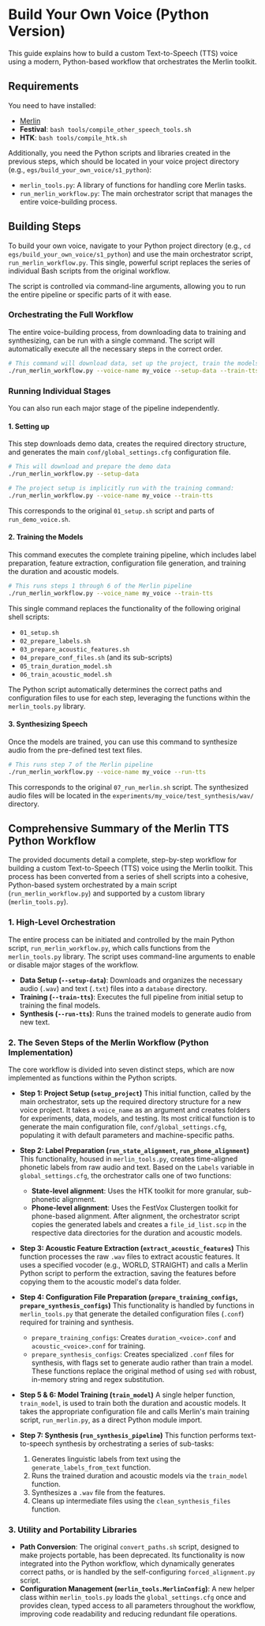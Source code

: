 # Build Your Own Voice (Python Version)

This guide explains how to build a custom Text-to-Speech (TTS) voice using a modern, Python-based workflow that orchestrates the Merlin toolkit.

## Requirements

You need to have installed:

*   [Merlin](https://github.com/CSTR-Edinburgh/merlin#installation)
*   **Festival**: `bash tools/compile_other_speech_tools.sh`
*   **HTK**: `bash tools/compile_htk.sh`

Additionally, you need the Python scripts and libraries created in the previous steps, which should be located in your voice project directory (e.g., `egs/build_your_own_voice/s1_python`):

*   `merlin_tools.py`: A library of functions for handling core Merlin tasks.
*   `run_merlin_workflow.py`: The main orchestrator script that manages the entire voice-building process.

## Building Steps

To build your own voice, navigate to your Python project directory (e.g., `cd egs/build_your_own_voice/s1_python`) and use the main orchestrator script, `run_merlin_workflow.py`. This single, powerful script replaces the series of individual Bash scripts from the original workflow.

The script is controlled via command-line arguments, allowing you to run the entire pipeline or specific parts of it with ease.

### Orchestrating the Full Workflow

The entire voice-building process, from downloading data to training and synthesizing, can be run with a single command. The script will automatically execute all the necessary steps in the correct order.

```sh
# This command will download data, set up the project, train the models, and run synthesis
./run_merlin_workflow.py --voice-name my_voice --setup-data --train-tts --run-tts
```

### Running Individual Stages

You can also run each major stage of the pipeline independently.

#### 1. Setting up

This step downloads demo data, creates the required directory structure, and generates the main `conf/global_settings.cfg` configuration file.

```sh
# This will download and prepare the demo data
./run_merlin_workflow.py --setup-data

# The project setup is implicitly run with the training command:
./run_merlin_workflow.py --voice-name my_voice --train-tts
```
This corresponds to the original `01_setup.sh` script and parts of `run_demo_voice.sh`.

#### 2. Training the Models

This command executes the complete training pipeline, which includes label preparation, feature extraction, configuration file generation, and training the duration and acoustic models.

```sh
# This runs steps 1 through 6 of the Merlin pipeline
./run_merlin_workflow.py --voice_name my_voice --train-tts
```

This single command replaces the functionality of the following original shell scripts:
*   `01_setup.sh`
*   `02_prepare_labels.sh`
*   `03_prepare_acoustic_features.sh`
*   `04_prepare_conf_files.sh` (and its sub-scripts)
*   `05_train_duration_model.sh`
*   `06_train_acoustic_model.sh`

The Python script automatically determines the correct paths and configuration files to use for each step, leveraging the functions within the `merlin_tools.py` library.

#### 3. Synthesizing Speech

Once the models are trained, you can use this command to synthesize audio from the pre-defined test text files.

```sh
# This runs step 7 of the Merlin pipeline
./run_merlin_workflow.py --voice-name my_voice --run-tts
```
This corresponds to the original `07_run_merlin.sh` script. The synthesized audio files will be located in the `experiments/my_voice/test_synthesis/wav/` directory.

## Comprehensive Summary of the Merlin TTS Python Workflow

The provided documents detail a complete, step-by-step workflow for building a custom Text-to-Speech (TTS) voice using the Merlin toolkit. This process has been converted from a series of shell scripts into a cohesive, Python-based system orchestrated by a main script (`run_merlin_workflow.py`) and supported by a custom library (`merlin_tools.py`).

### 1. High-Level Orchestration

The entire process can be initiated and controlled by the main Python script, `run_merlin_workflow.py`, which calls functions from the `merlin_tools.py` library. The script uses command-line arguments to enable or disable major stages of the workflow.

*   **Data Setup (`--setup-data`)**: Downloads and organizes the necessary audio (`.wav`) and text (`.txt`) files into a `database` directory.
*   **Training (`--train-tts`)**: Executes the full pipeline from initial setup to training the final models.
*   **Synthesis (`--run-tts`)**: Runs the trained models to generate audio from new text.

### 2. The Seven Steps of the Merlin Workflow (Python Implementation)

The core workflow is divided into seven distinct steps, which are now implemented as functions within the Python scripts.

*   **Step 1: Project Setup (`setup_project`)**
    This initial function, called by the main orchestrator, sets up the required directory structure for a new voice project. It takes a `voice_name` as an argument and creates folders for experiments, data, models, and testing. Its most critical function is to generate the main configuration file, `conf/global_settings.cfg`, populating it with default parameters and machine-specific paths.

*   **Step 2: Label Preparation (`run_state_alignment`, `run_phone_alignment`)**
    This functionality, housed in `merlin_tools.py`, creates time-aligned phonetic labels from raw audio and text. Based on the `Labels` variable in `global_settings.cfg`, the orchestrator calls one of two functions:
    *   **State-level alignment**: Uses the HTK toolkit for more granular, sub-phonetic alignment.
    *   **Phone-level alignment**: Uses the FestVox Clustergen toolkit for phone-based alignment.
    After alignment, the orchestrator script copies the generated labels and creates a `file_id_list.scp` in the respective data directories for the duration and acoustic models.

*   **Step 3: Acoustic Feature Extraction (`extract_acoustic_features`)**
    This function processes the raw `.wav` files to extract acoustic features. It uses a specified vocoder (e.g., WORLD, STRAIGHT) and calls a Merlin Python script to perform the extraction, saving the features before copying them to the acoustic model's data folder.

*   **Step 4: Configuration File Preparation (`prepare_training_configs`, `prepare_synthesis_configs`)**
    This functionality is handled by functions in `merlin_tools.py` that generate the detailed configuration files (`.conf`) required for training and synthesis.
    *   `prepare_training_configs`: Creates `duration_<voice>.conf` and `acoustic_<voice>.conf` for training.
    *   `prepare_synthesis_configs`: Creates specialized `.conf` files for synthesis, with flags set to generate audio rather than train a model.
    These functions replace the original method of using `sed` with robust, in-memory string and regex substitution.

*   **Step 5 & 6: Model Training (`train_model`)**
    A single helper function, `train_model`, is used to train both the duration and acoustic models. It takes the appropriate configuration file and calls Merlin's main training script, `run_merlin.py`, as a direct Python module import.

*   **Step 7: Synthesis (`run_synthesis_pipeline`)**
    This function performs text-to-speech synthesis by orchestrating a series of sub-tasks:
    1.  Generates linguistic labels from text using the `generate_labels_from_text` function.
    2.  Runs the trained duration and acoustic models via the `train_model` function.
    3.  Synthesizes a `.wav` file from the features.
    4.  Cleans up intermediate files using the `clean_synthesis_files` function.

### 3. Utility and Portability Libraries

*   **Path Conversion**: The original `convert_paths.sh` script, designed to make projects portable, has been deprecated. Its functionality is now integrated into the Python workflow, which dynamically generates correct paths, or is handled by the self-configuring `forced_alignment.py` script.
*   **Configuration Management (`merlin_tools.MerlinConfig`)**: A new helper class within `merlin_tools.py` loads the `global_settings.cfg` once and provides clean, typed access to all parameters throughout the workflow, improving code readability and reducing redundant file operations.
